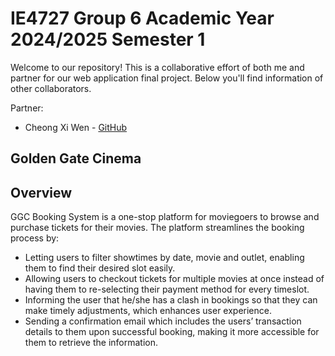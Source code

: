 # IE4727 Group 6 Academic Year 2024/2025 Semester 1

Welcome to our repository! This is a collaborative effort of both me and partner for our web application final project. Below you'll find information of other collaborators.

Partner:
- Cheong Xi Wen - [GitHub](https://github.com/xiwencheong)

## Golden Gate Cinema

## Overview
GGC Booking System is a one-stop platform for moviegoers to browse and purchase tickets for their movies. The platform streamlines the booking process by: 

- Letting users to filter showtimes by date, movie and outlet, enabling them to find their desired slot easily. 
- Allowing users to checkout tickets for multiple movies at once instead of having them to re-selecting their payment method for every timeslot. 
- Informing the user that he/she has a clash in bookings so that they can make timely adjustments, which enhances user experience. 
- Sending a confirmation email which includes the users’ transaction details to them upon successful booking, making it more accessible for them to retrieve the information. 
